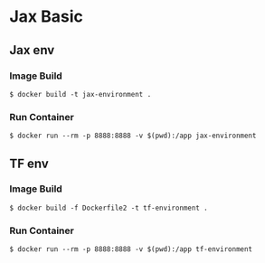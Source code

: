 # Jax Basic

## Jax env

### Image Build

```shell
$ docker build -t jax-environment .
```

### Run Container

```shell
$ docker run --rm -p 8888:8888 -v $(pwd):/app jax-environment
```

## TF env

### Image Build

```shell
$ docker build -f Dockerfile2 -t tf-environment .
```

### Run Container

```shell
$ docker run --rm -p 8888:8888 -v $(pwd):/app tf-environment
```
